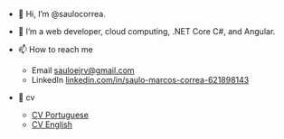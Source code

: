 - 👋 Hi, I’m @saulocorrea.

- 👀 I’m a web developer, cloud computing, .NET Core C#, and Angular.

- 📫 How to reach me
  - Email [sauloejrv@gmail.com](sauloejrv@gmail.com)
  - LinkedIn [linkedin.com/in/saulo-marcos-correa-621898143](https://www.linkedin.com/in/saulo-marcos-correa-621898143)

- 📜 cv
  - [CV Portuguese](https://github.com/user-attachments/files/16665443/SauloMarcosCorrea_Curriculo-2024.pdf)
  - [CV English](https://github.com/user-attachments/files/16665441/SauloMarcosCorrea_2024-English.pdf)

<!---
saulocorrea/saulocorrea is a ✨ special ✨ repository because its `README.md` (this file) appears on your GitHub profile.
You can click the Preview link to take a look at your changes.
--->
